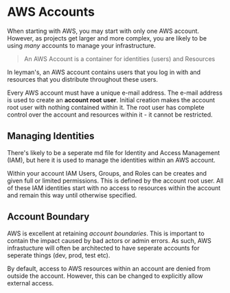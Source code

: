 # AWS Accounts

When starting with AWS, you may start with only one AWS account. However, as projects get larger and more complex, you are likely to be using _many_ accounts to manage your infrastructure.

> An AWS Account is a container for identities (users) and Resources

In leyman's, an AWS account contains users that you log in with and resources that you distribute throughout these users.

Every AWS account must have a unique e-mail address. The e-mail address is used to create an **account root user**. Initial creation makes the account root user with nothing contained within it. 
The root user has complete control over the account and resources within it - it cannot be restricted.

## Managing Identities

There's likely to be a seperate md file for Identity and Access Management (IAM), but here it is used to manage the identities within an AWS account.

Within your account IAM Users, Groups, and Roles can be creates and given full or limited permissions. This is defined by the account root user. All of these IAM identities start with no access to resources within the account and remain this way until otherwise specified.

## Account Boundary

AWS is excellent at retaining _account boundaries_. This is important to contain the impact caused by bad actors or admin errors. As such, AWS infrastucture will often be architected to have seperate accounts for seperate things (dev, prod, test etc).

By default, access to AWS resources within an account are denied from outside the account. However, this can be changed to explicitly allow external access.
